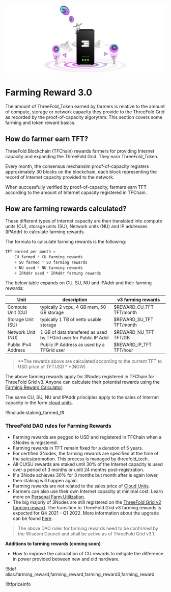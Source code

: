 ![](img/farming_rewards.png ':size=350x')

# Farming Reward 3.0

The amount of ThreeFold_Token earned by farmers is relative to the amount of compute, storage or network capacity they provide to the ThreeFold Grid as recorded by the proof-of-capacity algorythm. This section covers some farming and token reward basics. 

## How do farmer earn TFT? 

ThreeFold Blockchain (TFChain) rewards farmers for providing Internet capacity and expanding the ThreeFold Grid. They earn ThreeFold_Token. 

Every month, the consensus mechansim proof-of-capacity registers approximately 30 blocks on the blockchain, each block representing the record of Internet capacity provided to the network.

When successfully verified by proof-of-capacity, farmers earn TFT according to the amount of Internet capacity registered in TFChain.

## How are farming rewards calculated?

These different types of Internet capacity are then translated into compute units (CU), storage units (SU), Network units (NU) and IP addresses (IPAddr) to calculate farming rewards. 

The formula to calculate farming rewards is the following:

```python
TFT earned per month = 
    CU farmed * CU farming rewards 
    + SU farmed * SU farming rewards
    + NU used * NU farming rewards
    + IPAddr used * IPAddr farming rewards

```
The below table expands on CU, SU, NU and IPAddr and their farming rewards:

| Unit                | description                                                       | v3 farming rewards          |
| ------------------- | ----------------------------------------------------------------- | ------------------------ |
| Compute Unit (CU)   | typically 2 vcpu, 4 GB mem, 50 GB storage                         | $REWARD_CU_TFT TFT/month |
| Storage Unit (SU)   | typically 1 TB of netto usable storage                            | $REWARD_SU_TFT TFT/month |
| Network Unit (NU)   | 1 GB of data transfered as used by TFGrid user for Public IP Addr | $REWARD_NU_TFT TFT/GB    |
| Public IPv4 Address | Public IP Address as used by a TFGrid user                        | $REWARD_IP_TFT TFT/hour  |

> **The rewards above are calculated according to the current TFT to USD price of $TFTUSD** ($NOW).

The above farming rewards apply for 3Nodes registered in TFChain for ThreeFold Grid v3. Anyone can calculate their potential rewards using the [Farming Reward Calculator](farming_calculator). 

The same CU, SU, NU and IPAddr principles apply to the sales of Internet capacity in the form [cloud units](cloudunits).

!!!include:staking_farmed_tft

### ThreeFold DAO rules for Farming Rewards

- Farming rewards are pegged to USD and registered in TFChain when a 3Nodes is registered. 
- Farming rewards in TFT remain fixed for a duration of 5 years.
- For certified 3Nodes, the farming rewards are specified at the time of the sales/promotion. This process is managed by threefold_tech.
- All CU/SU rewards are staked until 30% of the Internet capacity is used over a period of 3 months or unitl 24 months post-registration. 
- If a 3Node achieves 30% for 3 months but month after is again lower, then staking will happen again.
- Farming rewards are not related to the sales price of [Cloud Units](cloudunits).
- Farmers can also use their own Internet capacity at minimal cost. Learn more on [Personal Farm Utilization](proof_of_utilization).
- The big majoriy of 3Nodes are still registered on the [ThreeFold Grid v2 farming reward](farming_reward2). The transition to ThreeFold Grid v3 farming rewards is expected for Q4 2021 - Q1 2022. More information about the upgrade can be found [here](farming_upgrade_2_3).

> The above DAO rules for farming rewards need to be confirmed by the Wisdom Council and shall be active as of ThreeFold Grid v3.1. 

**Additions to farming rewards (coming soon)**

- How to improve the calculation of CU rewards to mitigate the difference in power provided between new and old hardware. 

!!!def alias:farming_reward,farming_reward,farming_reward3,farming_reward

!!!tfpriceinfo